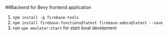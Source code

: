 ##Backend for Bevy frontend application

1. ```npm install -g firebase-tools```
2. ```npm install firebase-functions@latest firebase-admin@latest --save```
3. run ```npm emulator:start``` for start loval develpment
